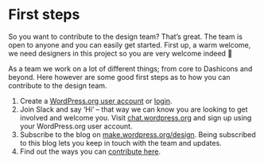 # First steps

So you want to contribute to the design team? That’s great. The team is open to anyone and you can easily get started. First up, a warm welcome, we need designers in this project so you are very welcome indeed 🙂

As a team we work on a lot of different things; from core to Dashicons and beyond. Here however are some good first steps as to how you can contribute to the design team.

1.  Create a [WordPress.org user account](https://wordpress.org/support/register.php) or [login](https://login.wordpress.org/).
2.  Join Slack and say ‘Hi’ – that way we can know you are looking to get involved and welcome you. Visit [chat.wordpress.org](http://chat.wordpress.org) and sign up using your WordPress.org user account.
3.  Subscribe to the blog on [make.wordpress.org/design](https://make.wordpress.org/design). Being subscribed to this blog lets you keep in touch with the team and updates.
4.  Find out the ways you can [contribute here](https://make.wordpress.org/design/handbook/get-involved/areas-contribute/).
